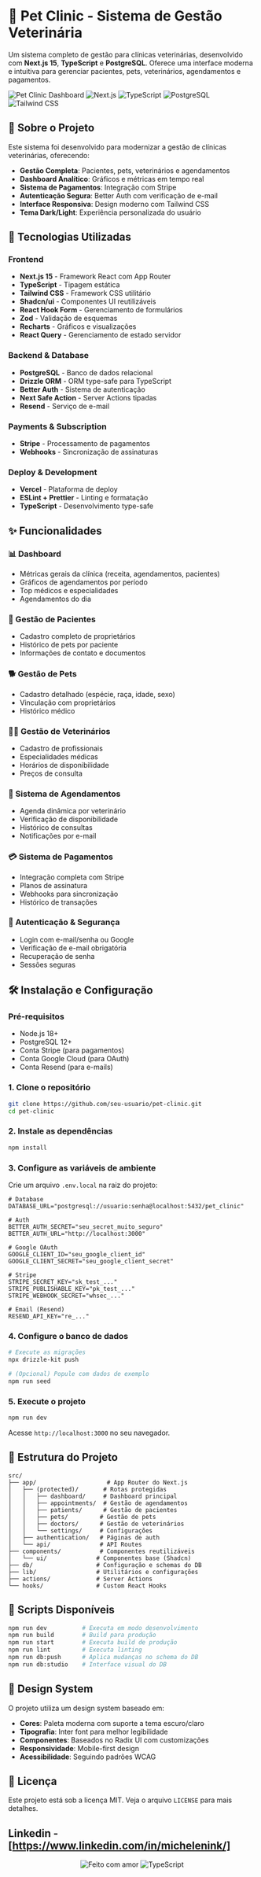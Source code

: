 # 🐾 Pet Clinic - Sistema de Gestão Veterinária

Um sistema completo de gestão para clínicas veterinárias, desenvolvido com **Next.js 15**, **TypeScript** e **PostgreSQL**. Oferece uma interface moderna e intuitiva para gerenciar pacientes, pets, veterinários, agendamentos e pagamentos.

![Pet Clinic Dashboard](https://img.shields.io/badge/Status-Em%20Desenvolvimento-yellow)
![Next.js](https://img.shields.io/badge/Next.js-15.3.3-black)
![TypeScript](https://img.shields.io/badge/TypeScript-5.0-blue)
![PostgreSQL](https://img.shields.io/badge/PostgreSQL-Database-336791)
![Tailwind CSS](https://img.shields.io/badge/Tailwind%20CSS-UI-38B2AC)

## 🎯 Sobre o Projeto

Este sistema foi desenvolvido para modernizar a gestão de clínicas veterinárias, oferecendo:

- **Gestão Completa**: Pacientes, pets, veterinários e agendamentos
- **Dashboard Analítico**: Gráficos e métricas em tempo real
- **Sistema de Pagamentos**: Integração com Stripe
- **Autenticação Segura**: Better Auth com verificação de e-mail
- **Interface Responsiva**: Design moderno com Tailwind CSS
- **Tema Dark/Light**: Experiência personalizada do usuário

## 🚀 Tecnologias Utilizadas

### Frontend

- **Next.js 15** - Framework React com App Router
- **TypeScript** - Tipagem estática
- **Tailwind CSS** - Framework CSS utilitário
- **Shadcn/ui** - Componentes UI reutilizáveis
- **React Hook Form** - Gerenciamento de formulários
- **Zod** - Validação de esquemas
- **Recharts** - Gráficos e visualizações
- **React Query** - Gerenciamento de estado servidor

### Backend & Database

- **PostgreSQL** - Banco de dados relacional
- **Drizzle ORM** - ORM type-safe para TypeScript
- **Better Auth** - Sistema de autenticação
- **Next Safe Action** - Server Actions tipadas
- **Resend** - Serviço de e-mail

### Payments & Subscription

- **Stripe** - Processamento de pagamentos
- **Webhooks** - Sincronização de assinaturas

### Deploy & Development

- **Vercel** - Plataforma de deploy
- **ESLint + Prettier** - Linting e formatação
- **TypeScript** - Desenvolvimento type-safe

## ✨ Funcionalidades

### 📊 Dashboard

- Métricas gerais da clínica (receita, agendamentos, pacientes)
- Gráficos de agendamentos por período
- Top médicos e especialidades
- Agendamentos do dia

### 👥 Gestão de Pacientes

- Cadastro completo de proprietários
- Histórico de pets por paciente
- Informações de contato e documentos

### 🐕 Gestão de Pets

- Cadastro detalhado (espécie, raça, idade, sexo)
- Vinculação com proprietários
- Histórico médico

### 👨‍⚕️ Gestão de Veterinários

- Cadastro de profissionais
- Especialidades médicas
- Horários de disponibilidade
- Preços de consulta

### 📅 Sistema de Agendamentos

- Agenda dinâmica por veterinário
- Verificação de disponibilidade
- Histórico de consultas
- Notificações por e-mail

### 💳 Sistema de Pagamentos

- Integração completa com Stripe
- Planos de assinatura
- Webhooks para sincronização
- Histórico de transações

### 🔐 Autenticação & Segurança

- Login com e-mail/senha ou Google
- Verificação de e-mail obrigatória
- Recuperação de senha
- Sessões seguras

## 🛠️ Instalação e Configuração

### Pré-requisitos

- Node.js 18+
- PostgreSQL 12+
- Conta Stripe (para pagamentos)
- Conta Google Cloud (para OAuth)
- Conta Resend (para e-mails)

### 1. Clone o repositório

```bash
git clone https://github.com/seu-usuario/pet-clinic.git
cd pet-clinic
```

### 2. Instale as dependências

```bash
npm install
```

### 3. Configure as variáveis de ambiente

Crie um arquivo `.env.local` na raiz do projeto:

```env
# Database
DATABASE_URL="postgresql://usuario:senha@localhost:5432/pet_clinic"

# Auth
BETTER_AUTH_SECRET="seu_secret_muito_seguro"
BETTER_AUTH_URL="http://localhost:3000"

# Google OAuth
GOOGLE_CLIENT_ID="seu_google_client_id"
GOOGLE_CLIENT_SECRET="seu_google_client_secret"

# Stripe
STRIPE_SECRET_KEY="sk_test_..."
STRIPE_PUBLISHABLE_KEY="pk_test_..."
STRIPE_WEBHOOK_SECRET="whsec_..."

# Email (Resend)
RESEND_API_KEY="re_..."
```

### 4. Configure o banco de dados

```bash
# Execute as migrações
npx drizzle-kit push

# (Opcional) Popule com dados de exemplo
npm run seed
```

### 5. Execute o projeto

```bash
npm run dev
```

Acesse `http://localhost:3000` no seu navegador.

## 📁 Estrutura do Projeto

```
src/
├── app/                    # App Router do Next.js
│   ├── (protected)/       # Rotas protegidas
│   │   ├── dashboard/     # Dashboard principal
│   │   ├── appointments/  # Gestão de agendamentos
│   │   ├── patients/      # Gestão de pacientes
│   │   ├── pets/         # Gestão de pets
│   │   ├── doctors/      # Gestão de veterinários
│   │   └── settings/     # Configurações
│   ├── authentication/   # Páginas de auth
│   └── api/              # API Routes
├── components/           # Componentes reutilizáveis
│   └── ui/              # Componentes base (Shadcn)
├── db/                  # Configuração e schemas do DB
├── lib/                 # Utilitários e configurações
├── actions/             # Server Actions
└── hooks/               # Custom React Hooks
```

## 🚦 Scripts Disponíveis

```bash
npm run dev          # Executa em modo desenvolvimento
npm run build        # Build para produção
npm run start        # Executa build de produção
npm run lint         # Executa linting
npm run db:push      # Aplica mudanças no schema do DB
npm run db:studio    # Interface visual do DB
```

## 🎨 Design System

O projeto utiliza um design system baseado em:

- **Cores**: Paleta moderna com suporte a tema escuro/claro
- **Tipografia**: Inter font para melhor legibilidade
- **Componentes**: Baseados no Radix UI com customizações
- **Responsividade**: Mobile-first design
- **Acessibilidade**: Seguindo padrões WCAG

## 📄 Licença

Este projeto está sob a licença MIT. Veja o arquivo `LICENSE` para mais detalhes.

## **Linkedin** - [https://www.linkedin.com/in/michelenink/]

<div align="center">
  <img src="https://img.shields.io/badge/Desenvolvido%20com-❤️-red" alt="Feito com amor">
  <img src="https://img.shields.io/badge/TypeScript-Lovers-blue" alt="TypeScript">
</div>
